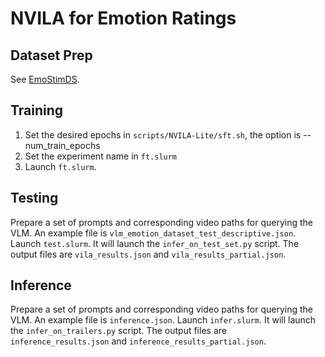 # NVILA for Emotion Ratings

## Dataset Prep

See [EmoStimDS](https://github.com/peterchenyipu/EmoStimDS).


## Training

1. Set the desired epochs in `scripts/NVILA-Lite/sft.sh`, the option is --num_train_epochs
2. Set the experiment name in `ft.slurm`
3. Launch `ft.slurm`.

## Testing

Prepare a set of prompts and corresponding video paths for querying the VLM. An example file is `vlm_emotion_dataset_test_descriptive.json`.
Launch `test.slurm`. It will launch the `infer_on_test_set.py` script. The output files are `vila_results.json` and `vila_results_partial.json`.

## Inference

Prepare a set of prompts and corresponding video paths for querying the VLM. An example file is `inference.json`.
Launch `infer.slurm`. It will launch the `infer_on_trailers.py` script. The output files are `inference_results.json` and `inference_results_partial.json`.